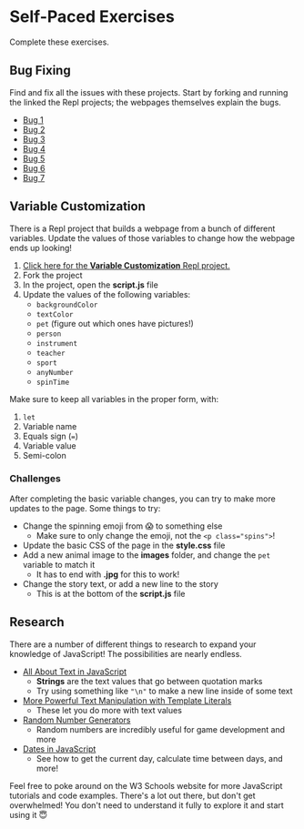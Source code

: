 # Self-Paced Exercises
Complete these exercises.

## Bug Fixing
Find and fix all the issues with these projects. Start by forking and running the linked the Repl projects; the webpages themselves explain the bugs.

- [Bug 1](https://replit.com/@HylandOutreach/IntroReviewBug-1)
- [Bug 2](https://replit.com/@HylandOutreach/IntroReviewBug-2)
- [Bug 3](https://replit.com/@HylandOutreach/IntroReviewBug-3)
- [Bug 4](https://replit.com/@HylandOutreach/IntroReviewBug-4)
- [Bug 5](https://replit.com/@HylandOutreach/IntroReviewBug-5)
- [Bug 6](https://replit.com/@HylandOutreach/IntroReviewBug-6)
- [Bug 7](https://replit.com/@HylandOutreach/IntroReviewBug-7)

## Variable Customization
There is a Repl project that builds a webpage from a bunch of different variables. Update the values of those variables to change how the webpage ends up looking!

1. [Click here for the **Variable Customization** Repl project.](https://replit.com/@HylandOutreach/VariableCustomization)
1. Fork the project
1. In the project, open the **script.js** file
1. Update the values of the following variables:
    - `backgroundColor`
    - `textColor`
    - `pet` (figure out which ones have pictures!)
    - `person`
    - `instrument`
    - `teacher`
    - `sport`
    - `anyNumber`
    - `spinTime`

Make sure to keep all variables in the proper form, with:

1. `let`
1. Variable name
1. Equals sign (`=`)
1. Variable value
1. Semi-colon

### Challenges
After completing the basic variable changes, you can try to make more updates to the page. Some things to try:

- Change the spinning emoji from 😱 to something else
    - Make sure to only change the emoji, not the `<p class="spins">`!
- Update the basic CSS of the page in the **style.css** file
- Add a new animal image to the **images** folder, and change the `pet` variable to match it
    - It has to end with **.jpg** for this to work!
- Change the story text, or add a new line to the story
    - This is at the bottom of the **script.js** file

## Research
There are a number of different things to research to expand your knowledge of JavaScript! The possibilities are nearly endless.

- [All About Text in JavaScript](https://www.w3schools.com/js/js_strings.asp)
    - **Strings** are the text values that go between quotation marks
    - Try using something like `"\n"` to make a new line inside of some text
- [More Powerful Text Manipulation with Template Literals](https://www.w3schools.com/js/js_string_templates.asp)
    - These let you do more with text values
- [Random Number Generators](https://www.w3schools.com/js/js_random.asp)
    - Random numbers are incredibly useful for game development and more
- [Dates in JavaScript](https://www.w3schools.com/js/js_dates.asp)
    - See how to get the current day, calculate time between days, and more!

Feel free to poke around on the W3 Schools website for more JavaScript tutorials and code examples. There's a lot out there, but don't get overwhelmed! You don't need to understand it fully to explore it and start using it 😇
